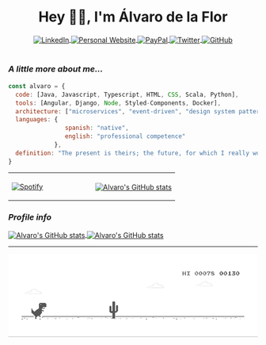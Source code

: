 <h1 align="center"> Hey 👋🏽, I'm Álvaro de la Flor </h1>

<div align="center">
    <a target="_blank" href="https://www.linkedin.com/in/alvarodelaflor/7">
      <img align="center" src="https://img.shields.io/badge/-alvarodelaflor-blue?style=flat-square&logo=Linkedin&logoColor=white&link=https://www.linkedin.com/in/alvarodelaflor/" alt="LinkedIn" />
    </a>
    <a target="_blank" href="https://www.alvarodelaflor.com">
      <img align="center" src="https://img.shields.io/badge/Personal%20Website-alvarodelaflor.com-blue" alt="Personal Website" />
    </a>
    <a target="_blank" href="https://www.paypal.me/alvarodelaflor">
      <img align="center" src="https://ionicabizau.github.io/badges/paypal.svg" alt="PayPal" />
    </a>
    <a target="_blank" href="https://twitter.com/alvar017">
      <img align="center" src="https://img.shields.io/twitter/follow/alvar017?style=social" alt="Twitter" />
    </a>
    <a target="_blank" href="https://github.com/alvarodelaflor">
      <img align="center" src="https://img.shields.io/github/followers/alvarodelaflor?label=follow&style=social" alt="GitHub" />
    </a>
</div>

</br>

### *A little more about me...*  

```javascript
const alvaro = {
  code: [Java, Javascript, Typescript, HTML, CSS, Scala, Python],
  tools: [Angular, Django, Node, Styled-Components, Docker],
  architecture: ["microservices", "event-driven", "design system pattern"],
  languages: {
                spanish: "native",
                english: "professional competence"
             },
  definition: "The present is theirs; the future, for which I really worked, is mine"
}
```

<table width="100%">
  <tr>
    <td width="50%">
      <a href="https://open.spotify.com/user/1184303827">
        <img align="center" src="https://alvarodelaflor-alvarodelaflor.vercel.app/api/spotify" alt="Spotify" />
      </a>
    </td>
    <td width="50%">
    <br>
      <a href="https://wakatime.com/@alvarodelaflor">
        <img align="center" src="https://github-readme-stats.vercel.app/api/wakatime?username=alvarodelaflor&v=2" alt="Alvaro's GitHub stats" />
      </a>
      </p>
    </td>
  </tr>
</table>

### *Profile info*  

<a href="https://github.com/alvarodelaflor">
  <img align="center" src="https://github-readme-stats.vercel.app/api?username=alvarodelaflor&show_icons=true&hide_border=true" alt="Alvaro's GitHub stats" />
</a>

<a href="https://github.com/alvarodelaflor">
  <img align="center" src="https://github-readme-stats.vercel.app/api/top-langs/?username=alvarodelaflor&show_icons=true&layout=compact&hide_border=true" alt="Alvaro's GitHub stats" />
</a>

---

<a href="https://github.com/alvarodelaflor">
  <img align="center" src="img/dino.gif" alt="Dino" />
</a>
